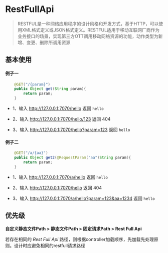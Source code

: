 # RestFullApi

> RESTFUL是一种网络应用程序的设计风格和开发方式，基于HTTP，可以使用XML格式定义或JSON格式定义。RESTFUL适用于移动互联网厂商作为业务接口的场景，实现第三方OTT调用移动网络资源的功能，动作类型为新增、变更、删除所调用资源

## 基本使用

#### 例子一
```java
    @GET("/{param}")
    public Object get(String param){
        return param;
    }
```

* 1、输入 http://127.0.0.1:7070/hello 返回 `hello`

* 2、输入 http://127.0.0.1:7070/hello/123 返回 404

* 3、输入 http://127.0.0.1:7070/hello?param=123 返回 `hello`

#### 例子二
```java
    @GET("/a/{aa}")
    public Object get2(@RequestParam("aa")String param){
        return param;
    }
```
* 1、输入 http://127.0.0.1:7070/a/hello 返回 `hello`

* 2、输入 http://127.0.0.1:7070/hello 返回 404

* 3、输入 http://127.0.0.1:7070/a/hello?param=123&aa=1234 返回 `hello`


## 优先级

**自定义静态文件Path > 静态文件Path > 固定请求Path > Rest Full Api**

若存在相同的 *Rest Full Api* 路径，则根据controller加载顺序，先加载先处理原则。设计时应避免相同的restfull请求路径